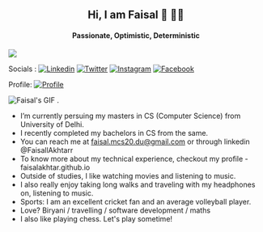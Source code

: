 <h2 align='center'>Hi, I am Faisal 👋 👨‍💻</h2>
<h4 align='center'>Passionate, Optimistic, Deterministic</h4>

![](http://faisals-app.glitch.me/visitors?user=faisalAkhtar)

Socials : [![Linkedin](https://img.shields.io/badge/FaisallAkhtarr-0072b1?style=flat&logo=linkedin&logoColor=white)](https://www.linkedin.com/in/FaisallAkhtarr/) [![Twitter](https://img.shields.io/badge/FaisallAkhtarr-00acee?style=flat&logo=twitter&logoColor=white)](https://twitter.com/FaisallAkhtarr/) [![Instagram](https://img.shields.io/badge/faisallakhtarr-e4405f?style=flat&logo=instagram&logoColor=white)](https://instagram.com/faisallakhtarr/) [![Facebook](https://img.shields.io/badge/FaisallAkhtarr-3b5999?style=flat&logo=facebook&logoColor=white)](https://www.facebook.com/FaisallAkhtarr/)

Profile: [![Profile](https://img.shields.io/badge/faisalakhtar.github.io-blue?style=flat&logo=google-chrome&logoColor=white)](https://faisalakhtar.github.io/)

![Faisal's GIF](https://raw.githubusercontent.com/faisalAkhtar/faisalAkhtar/master/GIF.gif)
.

- I’m currently persuing my masters in CS (Computer Science) from University of Delhi.
- I recently completed my bachelors in CS from the same.
- You can reach me at faisal.mcs20.du@gmail.com or through linkedin @FaisallAkhtarr
- To know more about my technical experience, checkout my profile - faisalakhtar.github.io
- Outside of studies, I like watching movies and listening to music.
- I also really enjoy taking long walks and traveling with my headphones on, listening to music.
- Sports: I am an excellent cricket fan and an average volleyball player.
- Love? Biryani / travelling / software development / maths
- I also like playing chess. Let's play sometime!
